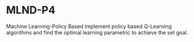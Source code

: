 # MLND-P4
Machine Learning-Policy Based
Implement policy based Q-Learning algorithms and find the optimal learning parametric to achieve the set goal.
